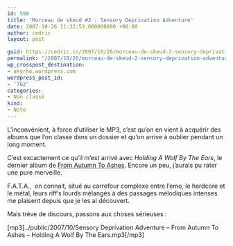```yaml
---
id: 598
title: 'Morceau de skeud #2 : Sensory Deprivation Adventure'
date: 2007-10-26 11:32:53.000000000 +00:00
author: cedric
layout: post

guid: https://cedric.io/2007/10/26/morceau-de-skeud-2-sensory-deprivation-adventure.html
permalink: "/2007/10/26/morceau-de-skeud-2-sensory-deprivation-adventure/"
wp_crosspost_destination:
- akyrho.wordpress.com
wordpress_post_id:
- '762'
categories:
- Non classé
kind:
- Note
---
```

L’inconvénient, à force d’utiliser le MP3, c’est qu’on en vient à acquérir des albums que l’on classe dans un dossier et qu’on arrive à oublier pendant un long moment.

C’est excactement ce qu’il m’est arrivé avec _Holding A Wolf By The Ears_, le dernier album de [From Autumn To Ashes](http://fr.wikipedia.org/wiki/From_Autumn_To_Ashes). Encore un peu, j’aurais pu rater une pure merveille.

F.A.T.A.,  on connait, situé au carrefour complexe entre l’emo, le hardcore et le métal, leurs riff’s lourds mélangés à des passages mélodiques intenses me plaisent depuis que je les ai découvert.

Mais trève de discours, passons aux choses sérieuses :

[mp3]../public/2007/10/Sensory Deprivation Adventure &#8211; From Autumn To Ashes &#8211; Holding A Wolf By The Ears.mp3[/mp3]